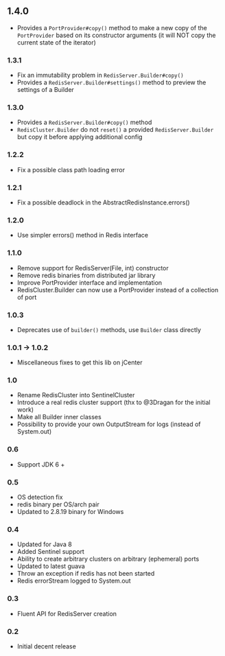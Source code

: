 ## 1.4.0

 * Provides a `PortProvider#copy()` method to make a new copy of the `PortProvider` based on its constructor arguments (it will NOT copy the current state of the iterator) 

### 1.3.1

 * Fix an immutability problem in `RedisServer.Builder#copy()`
 * Provides a `RedisServer.Builder#settings()` method to preview the settings of a Builder

### 1.3.0

 * Provides a `RedisServer.Builder#copy()` method
 * `RedisCluster.Builder` do not `reset()` a provided `RedisServer.Builder` but copy it before applying additional config

### 1.2.2

 * Fix a possible class path loading error

### 1.2.1

 * Fix a possible deadlock in the AbstractRedisInstance.errors()

### 1.2.0

 * Use simpler errors() method in Redis interface

### 1.1.0

 * Remove support for RedisServer(File, int) constructor
 * Remove redis binaries from distributed jar library
 * Improve PortProvider interface and implementation
 * RedisCluster.Builder can now use a PortProvider instead of a collection of port

### 1.0.3

 * Deprecates use of `builder()` methods, use `Builder` class directly

### 1.0.1 -> 1.0.2
 * Miscellaneous fixes to get this lib on jCenter 

### 1.0
 * Rename RedisCluster into SentinelCluster
 * Introduce a real redis cluster support (thx to @3Dragan for the initial work)
 * Make all Builder inner classes
 * Possibility to provide your own OutputStream for logs (instead of System.out)

### 0.6
 * Support JDK 6 +

### 0.5
 * OS detection fix
 * redis binary per OS/arch pair
 * Updated to 2.8.19 binary for Windows

### 0.4 
 * Updated for Java 8
 * Added Sentinel support
 * Ability to create arbitrary clusters on arbitrary (ephemeral) ports
 * Updated to latest guava 
 * Throw an exception if redis has not been started
 * Redis errorStream logged to System.out

### 0.3
 * Fluent API for RedisServer creation

### 0.2
 * Initial decent release
